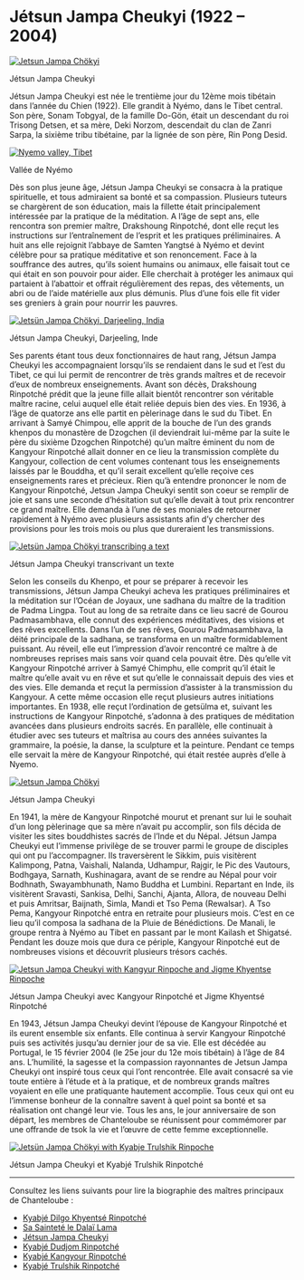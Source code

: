 #  Jétsun Jampa Cheukyi (1922 – 2004) 

[ ![Jetsun Jampa Chökyi](/images/img_amala_portrait1-150x150.jpg) ](http://www.songtsen.org/songtsen/wp-content/uploads/sites/2/2013/12/img_amala_portrait1.jpg)

Jétsun Jampa Cheukyi 

Jétsun Jampa Cheukyi est née le trentième jour du 12ème mois tibétain dans l’année du Chien (1922). Elle grandit à Nyémo, dans le Tibet central. Son père, Sonam Tobgyal, de la famille Do-Gön, était un descendant du roi Trisong Detsen, et sa mère, Deki Norzom, descendait du clan de Zanri Sarpa, la sixième tribu tibétaine, par la lignée de son père, Rin Pong Desid. 

[ ![Nyemo valley, Tibet](/images/img_amala_nyemo-150x150.jpg) ](http://www.songtsen.org/songtsen/wp-content/uploads/sites/2/2013/12/img_amala_nyemo.jpg)

Vallée de Nyémo 

Dès son plus jeune âge, Jétsun Jampa Cheukyi se consacra à la pratique spirituelle, et tous admiraient sa bonté et sa compassion. Plusieurs tuteurs se chargèrent de son éducation, mais la fillette était principalement intéressée par la pratique de la méditation. A l’âge de sept ans, elle rencontra son premier maître, Drakshoung Rinpotché, dont elle reçut les instructions sur l’entraînement de l’esprit et les pratiques préliminaires. A huit ans elle rejoignit l’abbaye de Samten Yangtsé à Nyémo et devint célèbre pour sa pratique méditative et son renoncement. Face à la souffrance des autres, qu’ils soient humains ou animaux, elle faisait tout ce qui était en son pouvoir pour aider. Elle cherchait à protéger les animaux qui partaient à l’abattoir et offrait régulièrement des repas, des vêtements, un abri ou de l’aide matérielle aux plus démunis. Plus d’une fois elle fit vider ses greniers à grain pour nourrir les pauvres. 

[ ![Jetsün Jampa Chökyi, Darjeeling, India](/images/img_amala_portrait2-201x300.jpg) ](http://www.songtsen.org/songtsen/wp-content/uploads/sites/2/2013/12/img_amala_portrait2.jpg)

Jétsun Jampa Cheukyi, Darjeeling, Inde 

Ses parents étant tous deux fonctionnaires de haut rang, Jétsun Jampa Cheukyi les accompagnaient lorsqu’ils se rendaient dans le sud et l’est du Tibet, ce qui lui permit de rencontrer de très grands maîtres et de recevoir d’eux de nombreux enseignements. Avant son décès, Drakshoung Rinpotché prédit que la jeune fille allait bientôt rencontrer son véritable maître racine, celui auquel elle était reliée depuis bien des vies. En 1936, à l’âge de quatorze ans elle partit en pèlerinage dans le sud du Tibet. En arrivant à Samyé Chimpou, elle apprit de la bouche de l’un des grands khenpos du monastère de Dzogchen (il deviendrait lui-même par la suite le père du sixième Dzogchen Rinpotché) qu’un maître éminent du nom de Kangyour Rinpotché allait donner en ce lieu la transmission complète du Kangyour, collection de cent volumes contenant tous les enseignements laissés par le Bouddha, et qu’il serait excellent qu’elle reçoive ces enseignements rares et précieux. Rien qu’à entendre prononcer le nom de Kangyour Rinpotché, Jetsun Jampa Cheukyi sentit son coeur se remplir de joie et sans une seconde d’hésitation sut qu’elle devait à tout prix rencontrer ce grand maître. Elle demanda à l’une de ses moniales de retourner rapidement à Nyémo avec plusieurs assistants afin d’y chercher des provisions pour les trois mois ou plus que dureraient les transmissions. 

[ ![Jetsün Jampa Chökyi transcribing a text](/images/img_amala_read-150x150.jpg) ](http://www.songtsen.org/songtsen/wp-content/uploads/sites/2/2013/12/img_amala_read.jpg)

Jétsun Jampa Cheukyi transcrivant un texte 

Selon les conseils du Khenpo, et pour se préparer à recevoir les transmissions, Jétsun Jampa Cheukyi acheva les pratiques préliminaires et la méditation sur l’Océan de Joyaux, une sadhana du maître de la tradition de Padma Lingpa. Tout au long de sa retraite dans ce lieu sacré de Gourou Padmasambhava, elle connut des expériences méditatives, des visions et des rêves excellents. Dans l’un de ses rêves, Gourou Padmasambhava, la déité principale de la sadhana, se transforma en un maître formidablement puissant. Au réveil, elle eut l’impression d’avoir rencontré ce maître à de nombreuses reprises mais sans voir quand cela pouvait être. Dès qu’elle vit Kangyour Rinpotché arriver à Samyé Chimphu, elle comprit qu’il était le maître qu’elle avait vu en rêve et sut qu’elle le connaissait depuis des vies et des vies. Elle demanda et reçut la permission d’assister à la transmission du Kangyour. A cette même occasion elle reçut plusieurs autres initiations importantes. En 1938, elle reçut l’ordination de getsülma et, suivant les instructions de Kangyour Rinpotché, s’adonna à des pratiques de méditation avancées dans plusieurs endroits sacrés. En parallèle, elle continuait à étudier avec ses tuteurs et maîtrisa au cours des années suivantes la grammaire, la poésie, la danse, la sculpture et la peinture. Pendant ce temps elle servait la mère de Kangyour Rinpotché, qui était restée auprès d’elle à Nyemo. 

[ ![Jetsun Jampa Chökyi](/images/img_amala_portrait3-198x300.jpg) ](http://www.songtsen.org/songtsen/wp-content/uploads/sites/2/2013/12/img_amala_portrait3.jpg)

Jétsun Jampa Cheukyi 

En 1941, la mère de Kangyour Rinpotché mourut et prenant sur lui le souhait d’un long pèlerinage que sa mère n’avait pu accomplir, son fils décida de visiter les sites bouddhistes sacrés de l’Inde et du Népal. Jétsun Jampa Cheukyi eut l’immense privilège de se trouver parmi le groupe de disciples qui ont pu l’accompagner. Ils traversèrent le Sikkim, puis visitèrent Kalimpong, Patna, Vaishali, Nalanda, Udhampur, Rajgir, le Pic des Vautours, Bodhgaya, Sarnath, Kushinagara, avant de se rendre au Népal pour voir Bodhnath, Swayambhunath, Namo Buddha et Lumbini. Repartant en Inde, ils visitèrent Sravasti, Sankisa, Delhi, Sanchi, Ajanta, Allora, de nouveau Delhi et puis Amritsar, Baijnath, Simla, Mandi et Tso Pema (Rewalsar). A Tso Pema, Kangyour Rinpotché entra en retraite pour plusieurs mois. C’est en ce lieu qu’il composa la sadhana de la Pluie de Bénédictions. De Manali, le groupe rentra à Nyémo au Tibet en passant par le mont Kailash et Shigatsé. Pendant les douze mois que dura ce périple, Kangyour Rinpotché eut de nombreuses visions et découvrit plusieurs trésors cachés. 

[ ![Jetsun Jampa Cheukyi with Kangyur Rinpoche and Jigme Khyentse Rinpoche](/images/img_KKR_famille-150x150.jpg) ](http://www.songtsen.org/songtsen/wp-content/uploads/sites/2/2013/12/img_KKR_famille.jpg)

Jétsun Jampa Cheukyi avec Kangyour Rinpotché et Jigme Khyentsé Rinpotché 

En 1943, Jétsun Jampa Cheukyi devint l’épouse de Kangyour Rinpotché et ils eurent ensemble six enfants. Elle continua à servir Kangyour Rinpotché puis ses activités jusqu’au dernier jour de sa vie. Elle est décédée au Portugal, le 15 février 2004 (le 25e jour du 12e mois tibétain) à l’âge de 84 ans. L’humilité, la sagesse et la compassion rayonnantes de Jetsun Jampa Cheukyi ont inspiré tous ceux qui l’ont rencontrée. Elle avait consacré sa vie toute entière à l’étude et à la pratique, et de nombreux grands maîtres voyaient en elle une pratiquante hautement accomplie. Tous ceux qui ont eu l’immense bonheur de la connaître savent à quel point sa bonté et sa réalisation ont changé leur vie. Tous les ans, le jour anniversaire de son départ, les membres de Chanteloube se réunissent pour commémorer par une offrande de tsok la vie et l’œuvre de cette femme exceptionnelle. 

[ ![Jetsün Jampa Chökyi with Kyabje Trulshik Rinpoche](/images/img_amala_KTR-300x207.jpg) ](http://www.songtsen.org/songtsen/wp-content/uploads/sites/2/2013/12/img_amala_KTR.jpg)

Jétsun Jampa Cheukyi et Kyabjé Trulshik Rinpotché 

* * *

Consultez les liens suivants pour lire la biographie des maîtres principaux de Chanteloube : 

  * [ Kyabjé Dilgo Khyentsé Rinpotché ](http://www.songtsen.org/songtsen/fr/founding-teachers/dilgo-khyentse-rinpoche/)
  * [ Sa Sainteté le Dalaï Lama ](http://www.songtsen.org/songtsen/fr/founding-teachers/his-holiness-the-dalai-lama/)
  * [ Jétsun Jampa Cheukyi ](http://www.songtsen.org/songtsen/fr/founding-teachers/jetsun-jampa-chokyi/)
  * [ Kyabjé Dudjom Rinpotché ](http://www.songtsen.org/songtsen/fr/founding-teachers/kyabje-dudjom-rinpoche/)
  * [ Kyabjé Kangyour Rinpotché ](http://www.songtsen.org/songtsen/fr/founding-teachers/kyabje-kangyur-rinpoche/)
  * [ Kyabjé Trulshik Rinpotché ](http://www.songtsen.org/songtsen/fr/founding-teachers/kyabje-trulshik-rinpoche/)


